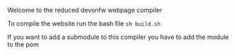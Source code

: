 Welcome to the reduced devonfw webpage compiler

To compile the website run the bash file 
`sh build.sh` 

If you want to add a submodule to this compiler
	you have to add the module to the pom